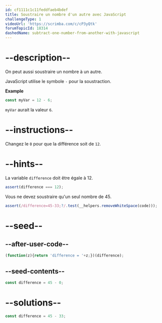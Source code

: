 ```yaml
---
id: cf1111c1c11feddfaeb4bdef
title: Soustraire un nombre d'un autre avec JavaScript
challengeType: 1
videoUrl: 'https://scrimba.com/c/cP3yQtk'
forumTopicId: 18314
dashedName: subtract-one-number-from-another-with-javascript
---
```


# --description--

On peut aussi soustraire un nombre à un autre.

JavaScript utilise le symbole `-` pour la soustraction.

**Example**

```js
const myVar = 12 - 6;
```

`myVar` aurait la valeur `6`.
# --instructions--

Changez le `0` pour que la différence soit de `12`.

# --hints--

La variable `difference` doit être égale à 12.

```js
assert(difference === 12);
```

Vous ne devez soustraire qu'un seul nombre de 45.

```js
assert(/difference=45-33;?/.test(__helpers.removeWhiteSpace(code)));
```

# --seed--

## --after-user-code--

```js
(function(z){return 'difference = '+z;})(difference);
```

## --seed-contents--

```js
const difference = 45 - 0;
```

# --solutions--

```js
const difference = 45 - 33;
```
